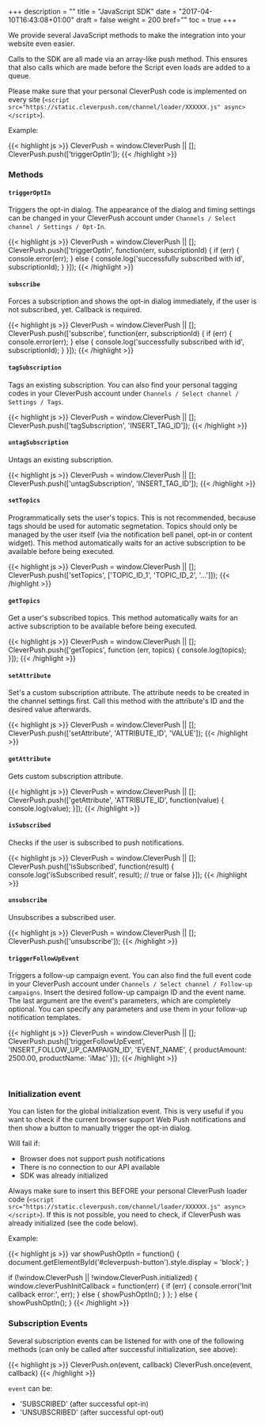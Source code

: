 +++
description = ""
title = "JavaScript SDK"
date = "2017-04-10T16:43:08+01:00"
draft = false
weight = 200
bref=""
toc = true
+++

We provide several JavaScript methods to make the integration into your website even easier.


Calls to the SDK are all made via an array-like push method. This ensures that also calls which are made before the Script even loads are added to a queue.

Please make sure that your personal CleverPush code is implemented on every site (`<script src="https://static.cleverpush.com/channel/loader/XXXXXX.js" async></script>`).

Example:

{{< highlight js >}}
CleverPush = window.CleverPush || [];
CleverPush.push(['triggerOptIn']);
{{< /highlight >}}


### Methods

#### <code>triggerOptIn</code>

Triggers the opt-in dialog.
The appearance of the dialog and timing settings can be changed in your CleverPush account under `Channels / Select channel / Settings / Opt-In`.

{{< highlight js >}}
CleverPush = window.CleverPush || [];
CleverPush.push(['triggerOptIn', function(err, subscriptionId) {
    if (err) {
        console.error(err);
    } else {
        console.log('successfully subscribed with id', subscriptionId);
    }
}]);
{{< /highlight >}}

#### <code>subscribe</code>

Forces a subscription and shows the opt-in dialog immediately, if the user is not subscribed, yet. Callback is required.

{{< highlight js >}}
CleverPush = window.CleverPush || [];
CleverPush.push(['subscribe', function(err, subscriptionId) {
    if (err) {
        console.error(err);
    } else {
        console.log('successfully subscribed with id', subscriptionId);
    }
}]);
{{< /highlight >}}


#### <code>tagSubscription</code>

Tags an existing subscription.
You can also find your personal tagging codes in your CleverPush account under `Channels / Select channel / Settings / Tags`.

{{< highlight js >}}
CleverPush = window.CleverPush || [];
CleverPush.push(['tagSubscription', 'INSERT_TAG_ID']);
{{< /highlight >}}


#### <code>untagSubscription</code>

Untags an existing subscription.

{{< highlight js >}}
CleverPush = window.CleverPush || [];
CleverPush.push(['untagSubscription', 'INSERT_TAG_ID']);
{{< /highlight >}}


#### <code>setTopics</code>

Programmatically sets the user's topics. This is not recommended, because tags should be used for automatic segmetation. Topics should only be managed by the user itself (via the notification bell panel, opt-in or content widget).
This method automatically waits for an active subscription to be available before being executed.

{{< highlight js >}}
CleverPush = window.CleverPush || [];
CleverPush.push(['setTopics', ['TOPIC_ID_1', 'TOPIC_ID_2', '...']]);
{{< /highlight >}}


#### <code>getTopics</code>

Get a user's subscribed topics.
This method automatically waits for an active subscription to be available before being executed.

{{< highlight js >}}
CleverPush = window.CleverPush || [];
CleverPush.push(['getTopics', function (err, topics) {
  console.log(topics);
}]);
{{< /highlight >}}


#### <code>setAttribute</code>

Set's a custom subscription attribute. The attribute needs to be created in the channel settings first. Call this method with the attribute's ID and the desired value afterwards.

{{< highlight js >}}
CleverPush = window.CleverPush || [];
CleverPush.push(['setAttribute', 'ATTRIBUTE_ID', 'VALUE']);
{{< /highlight >}}


#### <code>getAttribute</code>

Gets custom subscription attribute.

{{< highlight js >}}
CleverPush = window.CleverPush || [];
CleverPush.push(['getAttribute', 'ATTRIBUTE_ID', function(value) {
    console.log(value);
}]);
{{< /highlight >}}


#### <code>isSubscribed</code>

Checks if the user is subscribed to push notifications.

{{< highlight js >}}
CleverPush = window.CleverPush || [];
CleverPush.push(['isSubscribed', function(result) {
  console.log('isSubscribed result', result); // true or false
}]);
{{< /highlight >}}


#### <code>unsubscribe</code>

Unsubscribes a subscribed user.

{{< highlight js >}}
CleverPush = window.CleverPush || [];
CleverPush.push(['unsubscribe']);
{{< /highlight >}}


#### <code>triggerFollowUpEvent</code>

Triggers a follow-up campaign event.
You can also find the full event code in your CleverPush account under `Channels / Select channel / Follow-up campaigns`.
Insert the desired follow-up campaign ID and the event name.
The last argument are the event's parameters, which are completely optional. You can specify any parameters and use them in your follow-up notification templates.

{{< highlight js >}}
CleverPush = window.CleverPush || [];
CleverPush.push(['triggerFollowUpEvent', 'INSERT_FOLLOW_UP_CAMPAIGN_ID', 'EVENT_NAME', { productAmount: 2500.00, productName: 'iMac' }]);
{{< /highlight >}}


<br/>


### Initialization event

You can listen for the global initialization event.
This is very useful if you want to check if the current browser support Web Push notifications and then show a button to manually trigger the opt-in dialog.

Will fail if:
* Browser does not support push notifications
* There is no connection to our API available
* SDK was already initialized

Always make sure to insert this BEFORE your personal CleverPush loader code (`<script src="https://static.cleverpush.com/channel/loader/XXXXXX.js" async></script>`). If this is not possible, you need to check, if CleverPush was already initialized (see the code below).

Example:

{{< highlight js >}}
var showPushOptIn = function() {
    document.getElementById('#cleverpush-button').style.display = 'block';
}

if (!window.CleverPush || !window.CleverPush.initialized) {
    window.cleverPushInitCallback = function(err) {
        if (err) {
            console.error('Init callback error:', err);
        } else {
            showPushOptIn();
        }
    };
} else {
    showPushOptIn();
}
{{< /highlight >}}


### Subscription Events

Several subscription events can be listened for with one of the following methods (can only be called after successful initialization, see above):

{{< highlight js >}}
CleverPush.on(event, callback)
CleverPush.once(event, callback)
{{< /highlight >}}

`event` can be:

* 'SUBSCRIBED' (after successful opt-in)
* 'UNSUBSCRIBED' (after successful opt-out)



</section>


<section>
